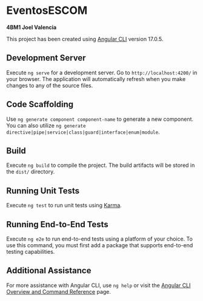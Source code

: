 # EventosESCOM

**4BM1 Joel Valencia**

This project has been created using [Angular CLI](https://github.com/angular/angular-cli) version 17.0.5.

## Development Server

Execute `ng serve` for a development server. Go to `http://localhost:4200/` in your browser. The application will automatically refresh when you make changes to any of the source files.

## Code Scaffolding

Use `ng generate component component-name` to generate a new component. You can also utilize `ng generate directive|pipe|service|class|guard|interface|enum|module`.

## Build

Execute `ng build` to compile the project. The build artifacts will be stored in the `dist/` directory.

## Running Unit Tests

Execute `ng test` to run unit tests using [Karma](https://karma-runner.github.io).

## Running End-to-End Tests

Execute `ng e2e` to run end-to-end tests using a platform of your choice. To use this command, you must first add a package that supports end-to-end testing capabilities.

## Additional Assistance

For more assistance with Angular CLI, use `ng help` or visit the [Angular CLI Overview and Command Reference](https://angular.io/cli) page.
